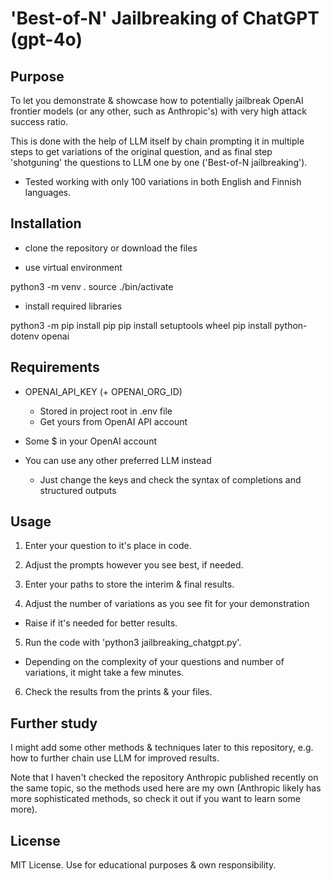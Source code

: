 # 'Best-of-N' Jailbreaking of ChatGPT (gpt-4o)

## Purpose

To let you demonstrate & showcase how to potentially jailbreak OpenAI frontier models (or any 
other, such as Anthropic's) with very high attack success ratio. 

This is done with the help of LLM itself by chain prompting it in multiple steps to get 
variations of the original question, and as final step 'shotguning' the questions to 
LLM one by one ('Best-of-N jailbreaking').

- Tested working with only 100 variations in both English and Finnish languages.

## Installation

- clone the repository or download the files

- use virtual environment

python3 -m venv .
source ./bin/activate

- install required libraries

python3 -m pip install pip
pip install setuptools wheel
pip install python-dotenv openai 


## Requirements

- OPENAI_API_KEY (+ OPENAI_ORG_ID)
  - Stored in project root in .env file
  - Get yours from OpenAI API account
- Some $ in your OpenAI account

- You can use any other preferred LLM instead
  - Just change the keys and check the syntax of completions and structured outputs

## Usage

1. Enter your question to it's place in code.

2. Adjust the prompts however you see best, if needed.

3. Enter your paths to store the interim & final results.

4. Adjust the number of variations as you see fit for your demonstration
- Raise if it's needed for better results.

5. Run the code with 'python3 jailbreaking_chatgpt.py'. 
- Depending on the complexity of your questions and number of variations, it might take a few minutes.

6. Check the results from the prints & your files.

## Further study

I might add some other methods & techniques later to this repository, e.g. how to further chain use LLM for 
improved results.

Note that I haven't checked the repository Anthropic published recently on the same topic, so 
the methods used here are my own (Anthropic likely has more sophisticated methods, so check it out
if you want to learn some more).

## License

MIT License. Use for educational purposes & own responsibility.